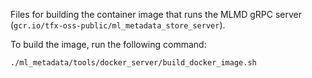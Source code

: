 Files for building the container image that runs the MLMD gRPC server (`gcr.io/tfx-oss-public/ml_metadata_store_server`).

To build the image, run the following command:

```shell
./ml_metadata/tools/docker_server/build_docker_image.sh
```